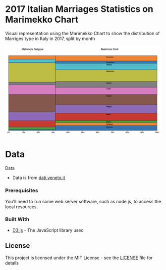 # 2017 Italian Marriages Statistics on Marimekko Chart

Visual representation using the Marimekko Chart to show the distribution of Marriges type in Italy in 2017, split by month

![Screen](img/Screen.png)

# Data

Data
+ Data is from [dati.veneto.it](http://dati.veneto.it/dataset/matrimoni-per-rito-e-per-mese/resource/3c7811b2-694a-450e-bb24-d11086b8fbe5)


### Prerequisites

You'll need to run some web server software, such as node.js, to access the local resources.


### Built With

* [D3.js](https://d3js.org) - The JavaScript library used


## License

This project is licensed under the MIT License - see the [LICENSE](LICENSE) file for details